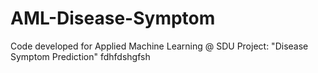 # AML-Disease-Symptom
Code developed for Applied Machine Learning @ SDU Project: "Disease Symptom Prediction"
fdhfdshgfsh